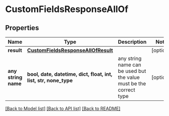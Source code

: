 # CustomFieldsResponseAllOf


## Properties
Name | Type | Description | Notes
------------ | ------------- | ------------- | -------------
**result** | [**CustomFieldsResponseAllOfResult**](CustomFieldsResponseAllOfResult.md) |  | [optional] 
**any string name** | **bool, date, datetime, dict, float, int, list, str, none_type** | any string name can be used but the value must be the correct type | [optional]

[[Back to Model list]](../README.md#documentation-for-models) [[Back to API list]](../README.md#documentation-for-api-endpoints) [[Back to README]](../README.md)


